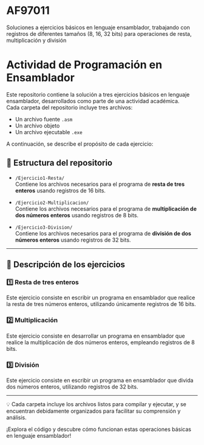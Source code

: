 # AF97011
Soluciones a ejercicios básicos en lenguaje ensamblador, trabajando con registros de diferentes tamaños (8, 16, 32 bits) para operaciones de resta, multiplicación y división
# Actividad de Programación en Ensamblador

Este repositorio contiene la solución a tres ejercicios básicos en lenguaje ensamblador, desarrollados como parte de una actividad académica.  
Cada carpeta del repositorio incluye tres archivos:  
- Un archivo fuente `.asm`  
- Un archivo objeto  
- Un archivo ejecutable `.exe`  

A continuación, se describe el propósito de cada ejercicio:

## 📁 Estructura del repositorio

- `/Ejercicio1-Resta/`  
  Contiene los archivos necesarios para el programa de **resta de tres enteros** usando registros de 16 bits.  

- `/Ejercicio2-Multiplicacion/`  
  Contiene los archivos necesarios para el programa de **multiplicación de dos números enteros** usando registros de 8 bits.  

- `/Ejercicio3-Division/`  
  Contiene los archivos necesarios para el programa de **división de dos números enteros** usando registros de 32 bits.

---

## 📝 Descripción de los ejercicios

### 1️⃣ Resta de tres enteros  
Este ejercicio consiste en escribir un programa en ensamblador que realice la resta de tres números enteros, utilizando únicamente registros de 16 bits.

### 2️⃣ Multiplicación  
Este ejercicio consiste en desarrollar un programa en ensamblador que realice la multiplicación de dos números enteros, empleando registros de 8 bits.

### 3️⃣ División  
Este ejercicio consiste en escribir un programa en ensamblador que divida dos números enteros, utilizando registros de 32 bits.

---

💡 Cada carpeta incluye los archivos listos para compilar y ejecutar, y se encuentran debidamente organizados para facilitar su comprensión y análisis.

¡Explora el código y descubre cómo funcionan estas operaciones básicas en lenguaje ensamblador!

